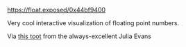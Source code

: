 https://float.exposed/0x44bf9400

Very cool interactive visualization of floating point numbers.

Via [this toot](https://social.jvns.ca/@b0rk/110101557262508115) from the always-excellent Julia Evans